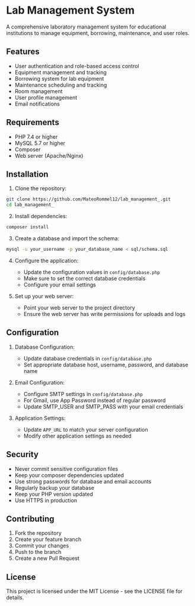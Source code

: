 # Lab Management System

A comprehensive laboratory management system for educational institutions to manage equipment, borrowing, maintenance, and user roles.

## Features

- User authentication and role-based access control
- Equipment management and tracking
- Borrowing system for lab equipment
- Maintenance scheduling and tracking
- Room management
- User profile management
- Email notifications

## Requirements

- PHP 7.4 or higher
- MySQL 5.7 or higher
- Composer
- Web server (Apache/Nginx)

## Installation

1. Clone the repository:
```bash
git clone https://github.com/MateoRommel12/lab_management_.git
cd lab_management_
```

2. Install dependencies:
```bash
composer install
```

3. Create a database and import the schema:
```bash
mysql -u your_username -p your_database_name < sql/schema.sql
```

4. Configure the application:
   - Update the configuration values in `config/database.php`
   - Make sure to set the correct database credentials
   - Configure your email settings

5. Set up your web server:
   - Point your web server to the project directory
   - Ensure the web server has write permissions for uploads and logs

## Configuration

1. Database Configuration:
   - Update database credentials in `config/database.php`
   - Set appropriate database host, username, password, and database name

2. Email Configuration:
   - Configure SMTP settings in `config/database.php`
   - For Gmail, use App Password instead of regular password
   - Update SMTP_USER and SMTP_PASS with your email credentials

3. Application Settings:
   - Update `APP_URL` to match your server configuration
   - Modify other application settings as needed

## Security

- Never commit sensitive configuration files
- Keep your composer dependencies updated
- Use strong passwords for database and email accounts
- Regularly backup your database
- Keep your PHP version updated
- Use HTTPS in production

## Contributing

1. Fork the repository
2. Create your feature branch
3. Commit your changes
4. Push to the branch
5. Create a new Pull Request

## License

This project is licensed under the MIT License - see the LICENSE file for details. 